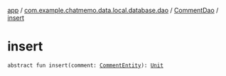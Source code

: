 [app](../../index.md) / [com.example.chatmemo.data.local.database.dao](../index.md) / [CommentDao](index.md) / [insert](./insert.md)

# insert

`abstract fun insert(comment: `[`CommentEntity`](../../com.example.chatmemo.data.database.entity/-comment-entity/index.md)`): `[`Unit`](https://kotlinlang.org/api/latest/jvm/stdlib/kotlin/-unit/index.html)